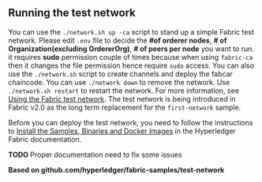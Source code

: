 ## Running the test network

You can use the `./network.sh up -ca` script to stand up a simple Fabric test network. Please edit `.env` file to decide the **#of orderer nodes**, **# of Organization(excluding OrdererOrg)**, **# of peers per node** you want to run. it requires **sudo** permission couple of times because when using `fabric-ca` then it changes the file permission hence require `sudo` access. You can also use the `./network.sh` script to create channels and deploy the fabcar chaincode. You can use `./network down` to remove the network. Use `./network.sh restart` to restart the network. For more information, see [Using the Fabric test network](https://hyperledger-fabric.readthedocs.io/en/latest/test_network.html). The test network is being introduced in Fabric v2.0 as the long term replacement for the `first-network` sample.

Before you can deploy the test network, you need to follow the instructions to [Install the Samples, Binaries and Docker Images](https://hyperledger-fabric.readthedocs.io/en/latest/install.html) in the Hyperledger Fabric documentation.

**TODO**
Proper documentation
need to fix some issues

**Based on github.com/hyperledger/fabric-samples/test-network**
